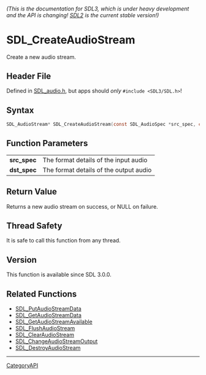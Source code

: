###### (This is the documentation for SDL3, which is under heavy development and the API is changing! [SDL2](https://wiki.libsdl.org/SDL2/) is the current stable version!)
# SDL_CreateAudioStream

Create a new audio stream.

## Header File

Defined in [SDL_audio.h](https://github.com/libsdl-org/SDL/blob/main/include/SDL3/SDL_audio.h), but apps should _only_ `#include <SDL3/SDL.h>`!

## Syntax

```c
SDL_AudioStream* SDL_CreateAudioStream(const SDL_AudioSpec *src_spec, const SDL_AudioSpec *dst_spec);

```

## Function Parameters

|                  |                                        |
| ---------------- | -------------------------------------- |
| **src_spec**     | The format details of the input audio  |
| **dst_spec**     | The format details of the output audio |

## Return Value

Returns a new audio stream on success, or NULL on failure.

## Thread Safety

It is safe to call this function from any thread.

## Version

This function is available since SDL 3.0.0.

## Related Functions

* [SDL_PutAudioStreamData](SDL_PutAudioStreamData)
* [SDL_GetAudioStreamData](SDL_GetAudioStreamData)
* [SDL_GetAudioStreamAvailable](SDL_GetAudioStreamAvailable)
* [SDL_FlushAudioStream](SDL_FlushAudioStream)
* [SDL_ClearAudioStream](SDL_ClearAudioStream)
* [SDL_ChangeAudioStreamOutput](SDL_ChangeAudioStreamOutput)
* [SDL_DestroyAudioStream](SDL_DestroyAudioStream)

----
[CategoryAPI](CategoryAPI)

